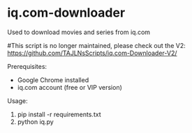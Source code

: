 # iq.com-downloader
Used to download movies and series from iq.com

#This script is no longer maintained, please check out the V2: https://github.com/TAJLNsScripts/iq.com-Downloader-V2/

Prerequisites:
- Google Chrome installed
- iq.com account (free or VIP version)

Usage:
1. pip install -r requirements.txt
2. python iq.py
